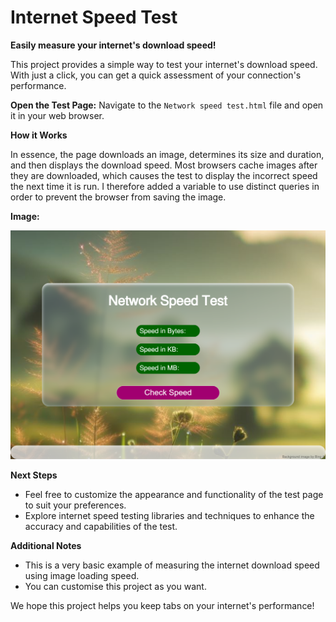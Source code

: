 #  Internet Speed Test

**Easily measure your internet's download speed!**

This project provides a simple way to test your internet's download speed. With just a click, you can get a quick assessment of your connection's performance.

**Open the Test Page:**
    Navigate to the `Network speed test.html` file and open it in your web browser.

**How it Works**

In essence, the page downloads an image, determines its size and duration, and then displays the download speed. Most browsers cache images after they are downloaded, which causes the test to display the incorrect speed the next time it is run. I therefore added a variable to use distinct queries in order to prevent the browser from saving the image.

**Image:**

<img src="screenshot.png">

**Next Steps**

- Feel free to customize the appearance and functionality of the test page to suit your preferences.
- Explore internet speed testing libraries and techniques to enhance the accuracy and capabilities of the test.

**Additional Notes**

- This is a very basic example of measuring the internet download speed using image loading speed.
- You can customise this project as you want.

We hope this project helps you keep tabs on your internet's performance!
